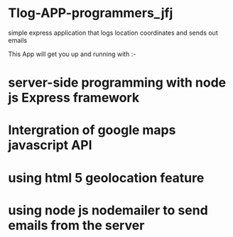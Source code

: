 # Tlog-APP-programmers_jfj
simple express application that logs location coordinates and sends out emails

This App will get you up and running with :-
# server-side programming with node js Express framework
# Intergration of google maps javascript API
# using html 5 geolocation feature
# using node js nodemailer to send emails from the server
